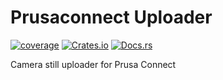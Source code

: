 # Prusaconnect Uploader

[![coverage](https://shields.io/endpoint?url=https://raw.githubusercontent.com/jlyonsmith/prusaconnect_uploader/main/coverage.json)](https://github.com/jlyonsmith/prusaconnect_uploader/blob/main/coverage.json)
[![Crates.io](https://img.shields.io/crates/v/prusaconnect_uploader.svg)](https://crates.io/crates/prusaconnect_uploader)
[![Docs.rs](https://docs.rs/prusaconnect_uploader/badge.svg)](https://docs.rs/prusaconnect_uploader)

Camera still uploader for Prusa Connect
